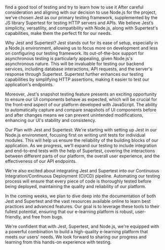 find a good tool of testing and try to learn how to use it
After careful consideration and aligning with our decision to use Node.js for the project, we've chosen Jest as our primary testing framework, supplemented by the JS library Supertest for testing HTTP servers and APIs. We believe Jest’s simplicity, versatility, and compatibility with Node.js, along with Supertest's capabilities, make them the perfect fit for our needs.

Why Jest and Supertest? Jest stands out for its ease of setup, especially in a Node.js environment, allowing us to focus more on development and less on configuring our testing framework. Its out-of-the-box support for asynchronous testing is particularly appealing, given Node.js's asynchronous nature. This will be invaluable for testing our backend services, including database interactions, API requests, and the server's response through Supertest. Supertest further enhances our testing capabilities by simplifying HTTP assertions, making it easier to test our application's endpoints.

Moreover, Jest's snapshot testing feature presents an exciting opportunity to ensure our UI components behave as expected, which will be crucial for the front-end aspect of our platform developed with JavaScript. The ability to automatically capture and compare snapshots of UI components before and after changes means we can prevent unintended modifications, enhancing our UI's stability and consistency.

Our Plan with Jest and Supertest: We're starting with setting up Jest in our Node.js environment, focusing first on writing unit tests for individual modules. This will help us ensure the reliability of the building blocks of our application. As we progress, we'll expand our testing to include integration and end-to-end tests with the help of Supertest, covering the interactions between different parts of our platform, the overall user experience, and the effectiveness of our API endpoints.

We're also excited about integrating Jest and Supertest into our Continuous Integration/Continuous Deployment (CI/CD) pipeline. Automating our testing process will ensure that every piece of code is thoroughly tested before being deployed, maintaining the quality and reliability of our platform.

In the coming weeks, we plan to dive deep into the documentation of both Jest and Supertest and the vast resources available online to learn best practices and advanced features. Our goal is to leverage these tools to their fullest potential, ensuring that our e-learning platform is robust, user-friendly, and free from bugs.

We're confident that with Jest, Supertest, and Node.js, we're equipped with a powerful combination to build a high-quality e-learning platform that meets our users' needs. We look forward to sharing our progress and learning from this hands-on experience with testing.
